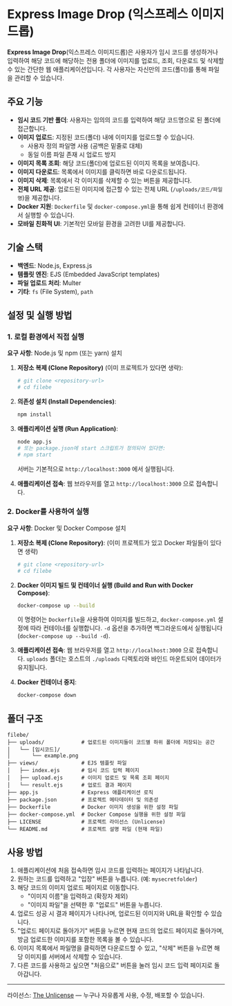 # Express Image Drop (익스프레스 이미지드롭)

**Express Image Drop**(익스프레스 이미지드롭)은 사용자가 임시 코드를 생성하거나 입력하여 해당 코드에 해당하는 전용 폴더에 이미지를 업로드, 조회, 다운로드 및 삭제할 수 있는 간단한 웹 애플리케이션입니다. 각 사용자는 자신만의 코드(폴더)를 통해 파일을 관리할 수 있습니다.

## 주요 기능

- **임시 코드 기반 폴더**: 사용자는 임의의 코드를 입력하여 해당 코드명으로 된 폴더에 접근합니다.
- **이미지 업로드**: 지정된 코드(폴더) 내에 이미지를 업로드할 수 있습니다.
  - 사용자 정의 파일명 사용 (공백은 밑줄로 대체)
  - 동일 이름 파일 존재 시 업로드 방지
- **이미지 목록 조회**: 해당 코드(폴더)에 업로드된 이미지 목록을 보여줍니다.
- **이미지 다운로드**: 목록에서 이미지를 클릭하면 바로 다운로드됩니다.
- **이미지 삭제**: 목록에서 각 이미지를 삭제할 수 있는 버튼을 제공합니다.
- **전체 URL 제공**: 업로드된 이미지에 접근할 수 있는 전체 URL (`/uploads/코드/파일명`)을 제공합니다.
- **Docker 지원**: `Dockerfile` 및 `docker-compose.yml`을 통해 쉽게 컨테이너 환경에서 실행할 수 있습니다.
- **모바일 친화적 UI**: 기본적인 모바일 환경을 고려한 UI를 제공합니다.

## 기술 스택

- **백엔드**: Node.js, Express.js
- **템플릿 엔진**: EJS (Embedded JavaScript templates)
- **파일 업로드 처리**: Multer
- **기타**: `fs` (File System), `path`

## 설정 및 실행 방법

### 1. 로컬 환경에서 직접 실행

**요구 사항**: Node.js 및 npm (또는 yarn) 설치

1.  **저장소 복제 (Clone Repository)** (이미 프로젝트가 있다면 생략):

    ```bash
    # git clone <repository-url>
    # cd filebe
    ```

2.  **의존성 설치 (Install Dependencies)**:

    ```bash
    npm install
    ```

3.  **애플리케이션 실행 (Run Application)**:

    ```bash
    node app.js
    # 또는 package.json에 start 스크립트가 정의되어 있다면:
    # npm start
    ```

    서버는 기본적으로 `http://localhost:3000` 에서 실행됩니다.

4.  **애플리케이션 접속**:
    웹 브라우저를 열고 `http://localhost:3000` 으로 접속합니다.

### 2. Docker를 사용하여 실행

**요구 사항**: Docker 및 Docker Compose 설치

1.  **저장소 복제 (Clone Repository)**: (이미 프로젝트가 있고 Docker 파일들이 있다면 생략)

    ```bash
    # git clone <repository-url>
    # cd filebe
    ```

2.  **Docker 이미지 빌드 및 컨테이너 실행 (Build and Run with Docker Compose)**:

    ```bash
    docker-compose up --build
    ```

    이 명령어는 `Dockerfile`을 사용하여 이미지를 빌드하고, `docker-compose.yml` 설정에 따라 컨테이너를 실행합니다. `-d` 옵션을 추가하면 백그라운드에서 실행됩니다 (`docker-compose up --build -d`).

3.  **애플리케이션 접속**:
    웹 브라우저를 열고 `http://localhost:3000` 으로 접속합니다. `uploads` 폴더는 호스트의 `./uploads` 디렉토리와 바인드 마운트되어 데이터가 유지됩니다.

4.  **Docker 컨테이너 중지**:
    ```bash
    docker-compose down
    ```

## 폴더 구조

```
filebe/
├── uploads/            # 업로드된 이미지들이 코드별 하위 폴더에 저장되는 공간
│   └── [임시코드]/
│       └── example.png
├── views/              # EJS 템플릿 파일
│   ├── index.ejs       # 임시 코드 입력 페이지
│   ├── upload.ejs      # 이미지 업로드 및 목록 조회 페이지
│   └── result.ejs      # 업로드 결과 페이지
├── app.js              # Express 애플리케이션 로직
├── package.json        # 프로젝트 메타데이터 및 의존성
├── Dockerfile          # Docker 이미지 생성을 위한 설정 파일
├── docker-compose.yml  # Docker Compose 실행을 위한 설정 파일
├── LICENSE             # 프로젝트 라이선스 (Unlicense)
└── README.md           # 프로젝트 설명 파일 (현재 파일)
```

## 사용 방법

1.  애플리케이션에 처음 접속하면 임시 코드를 입력하는 페이지가 나타납니다.
2.  원하는 코드를 입력하고 "입장" 버튼을 누릅니다. (예: `mysecretfolder`)
3.  해당 코드의 이미지 업로드 페이지로 이동합니다.
    - "이미지 이름"을 입력하고 (확장자 제외)
    - "이미지 파일"을 선택한 후 "업로드" 버튼을 누릅니다.
4.  업로드 성공 시 결과 페이지가 나타나며, 업로드된 이미지와 URL을 확인할 수 있습니다.
5.  "업로드 페이지로 돌아가기" 버튼을 누르면 현재 코드의 업로드 페이지로 돌아가며, 방금 업로드한 이미지를 포함한 목록을 볼 수 있습니다.
6.  이미지 목록에서 파일명을 클릭하면 다운로드할 수 있고, "삭제" 버튼을 누르면 해당 이미지를 서버에서 삭제할 수 있습니다.
7.  다른 코드를 사용하고 싶으면 "처음으로" 버튼을 눌러 임시 코드 입력 페이지로 돌아갑니다.

---

라이선스: [The Unlicense](LICENSE) — 누구나 자유롭게 사용, 수정, 배포할 수 있습니다.
